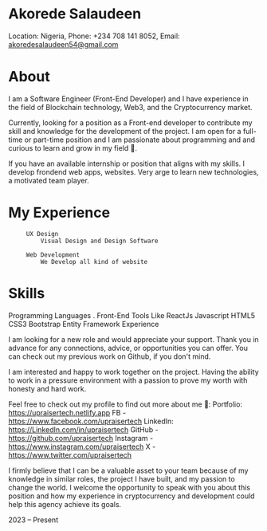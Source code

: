 # Akorede Salaudeen
Location: Nigeria, Phone: +234 708 141 8052, Email: akoredesalaudeen54@gmail.com
            
   # About
  
I am a Software Engineer (Front-End Developer) and I have experience in the field of Blockchain technology, Web3, and the Cryptocurrency market.

Currently, looking for a position as a Front-end developer to contribute my skill and knowledge for the development of the project. I am open for a full-time or part-time position and I am passionate about programming and and curious to learn and grow in my field 🤗. 

If you have an available internship or position that aligns with my skills. I develop frondend web apps, 
      websites. Very arge to learn new technologies, 
      a motivated team player.

 #  My Experience

         UX Design
             Visual Design and Design Software
                 
         Web Development
             We Develop all kind of website              


# Skills
Programming Languages . Front-End Tools Like ReactJs Javascript HTML5 CSS3  Bootstrap Entity Framework Experience

I am looking for a new role and would appreciate 
your support. Thank you in advance for any connections, 
advice, or opportunities you can offer.
You can check out my previous work on Github, 
if you don't mind.

 I  am interested and happy to work together on the project. 
Having the ability to work in a pressure environment with a 
passion to prove my worth with honesty and hard work.


Feel free to check out my profile to find out more about me 🔗:
Portfolio: https://upraisertech.netlify.app
FB - https://www.facebook.com/upraisertech
LinkedIn: https://LinkedIn.com/in/upraisertech
GitHub - https://github.com/upraisertech
Instagram - https://www.instagram.com/upraisertech
X - https://www.twitter.com/upraisertech

   I firmly believe that I can be a valuable asset to
your team because of my knowledge in similar 
roles, the project I have built, and my passion 
to change the world. I welcome the opportunity 
to speak with you about this position and how my
experience in cryptocurrency and development 
could help this agency achieve its goals.


2023 – Present











